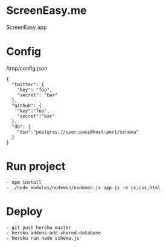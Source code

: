 ScreenEasy.me
==========

ScreenEasy app


# Config
/tmp/config.json
```
{
  "twitter": {
    "key": "foo",
    "secret": "bar"
  },
  "github": {
    "key":"foo",
    "secret":"bar"
  },
  "db": {
    "dsn":"postgres://user:pass@host:port/schema"
  }
}
```

# Run project
```
- npm install
- ./node_modules/nodemon/nodemon.js app.js -e js,css,html
```

# Deploy
```
- git push heroku master
- heroku addons:add shared-database
- heroku run node schema.js
```
